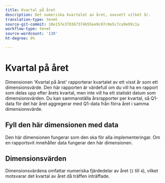 ```yaml
---
title: Kvartal på året
description: Det numeriska kvartalet av året, oavsett vilket år.
translation-type: tm+mt
source-git-commit: 10e157e370367374b55ee9c87c0e5c7ca9e99c1a
workflow-type: tm+mt
source-wordcount: '130'
ht-degree: 0%

---
```



# Kvartal på året

Dimensionen &#39;Kvartal på året&#39; rapporterar kvartalet av ett visst år som ett dimensionsvärde. Den här rapporten är värdefull om du vill ha en rapport som delas upp efter årets kvartal, men inte vill ha ett statiskt datum som dimensionsvärden. Du kan sammanställa årsrapporter per kvartal, så Q1-data för det här året aggregerar med Q1-data från förra året i samma dimensionsvärde.

## Fyll den här dimensionen med data

Den här dimensionen fungerar som den ska för alla implementeringar. Om en rapportsvit innehåller data fungerar den här dimensionen.

## Dimensionsvärden

Dimensionsvärdena omfattar numeriska fjärdedelar av året (`1` till `4`), vilket motsvarar det kvartal av året då träffen inträffade.
